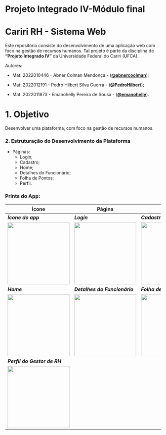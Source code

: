 # Projeto Integrado IV-Módulo final

# Cariri RH - Sistema Web

Este repositório consiste do desenvolvimento de uma aplicação web com foco na gestão de recursos humanos. Tal projeto é parte da disciplina de **“Projeto Integrado IV”** da Universidade Federal do Cariri (UFCA).

Autores:
- Mat: 2022010446 - Abner Colman Mendonça - ([**@abnercoolman**](https://github.com/abnercoolman));

- Mat: 2022012191 - Pedro Hilbert Silva Guerra - ([**@PedroHilbert**](https://github.com/PedroHilbert));

- Mat: 2022011873 - Emanohelly Pereira de Sousa - ([**@emanohelly**](https://github.com/Emanohelly)).

# 1. Objetivo

Desenvolver uma plataforma, com foco na gestão de recursos humanos.

### 2. Estruturação do Desenvolvimento da Plataforma

- Páginas:
  - Login;
  - Cadastro;
  - Home;
  - Detalhes do Funcionário;
  - Folha de Pontos;
  - Perfil.

### Prints do App:

| Ícone                                                 | Página                                          | Página                                          |
| ----------------------------------------------------- | ----------------------------------------------- | ----------------------------------------------- |
| **_Ícone do app_**                                    | **_Login_**                                    | **_Cadastro_**                                     |
| <img src="https://github.com/user-attachments/assets/ac7b96f6-bc11-42c5-8aaa-dc89f0bb3e9d" width="200"> | <img src="https://github.com/user-attachments/assets/1781ed50-c7e3-46b1-aef1-e8de30ed76af" width="200"> | <img src="https://github.com/user-attachments/assets/339e3ebd-089b-42bd-847d-9ff8d0c0f513" width="200"> |
| **_Home_**                                        | **_Detalhes do Funcionário_**                                      | **_Folha de Ponto_**                                      |
| <img src="https://github.com/user-attachments/assets/84c80dd5-863d-4242-b6e8-30f490b1262c" width="200">       | <img src="https://github.com/user-attachments/assets/80e1838f-a7c1-4cdb-a803-3bc81a4feff3" width="200"> | <img src="https://github.com/user-attachments/assets/26de83e2-7ad2-4d1c-a6ca-56eb231a8d62" width="200"> |
| **_Perfil do Gestor de RH_**                                        |                                       |                                       |
| <img src="https://github.com/user-attachments/assets/dd3549ae-6aeb-4a71-9077-55d088f657d6" width="200">       |  |  |
